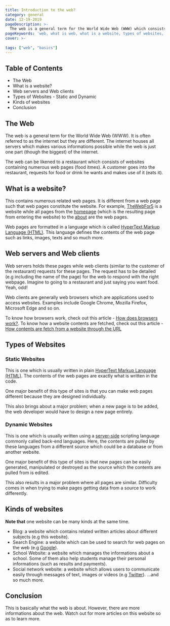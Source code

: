 ```yaml
---
title: Introduction to the web?
category: general
date: 12-19-2019
pageDescription: >-
  The web is a general term for the World Wide Web (WWW) which consists of websites containing numerous related web pages.
pageKeywords: 'web, what is web, what is a website, types of websites, static and dynamic, static and dynamic websites, introduction to the web, www'
cover: >-
  
tags: ["web", "basics"]
---
```


## Table of Contents
- The Web
- What is a website?
- Web servers and Web clients
- Types of Websites - Static and Dynamic
- Kinds of websites
- Conclusion

## The Web
The web is a general term for the World Wide Web (WWW). It is often referred to as the internet but they are different. The internet houses all servers which makes various informations possible while the web is just one part (though the biggest) of the internet.

The web can be likened to a restaurant which consists of websites containing numerous web pages (food itmes). A customer goes into the restaurant, requests for food or drink he wants and makes use of it (eats it).

## What is a website?
This contains numerous related web pages. It is different from a web page such that web pages constitute the website. For example, [TheWebFor5](https://thewebfor5.com) is a website while all pages from the [homepage](https://thewebfor5.com) (which is the resulting page from entering the website) to the [about](https://thewebfor5.com/about) are the web pages.

Web pages are formatted in a language which is called [HyperText Markup Language (HTML)](https://thewebfor/p/introduction-to-html). This language defines the contents of the web page such as links, images, texts and so much more.

## Web servers and Web clients
Web servers holds these pages while web clients (similar to the customer of the restaurant) requests for these pages. The request has to be detailed (e.g including the name of the page) for the web to respond with the right webpage. Imagine to going to a restaurant and just saying you want food. Yeah, odd!

Web clients are generally web browsers which are applications used to access websites. Examples include Google Chrome, Mozilla Firefox, Microsoft Edge and so on.

To know how browsers work, check out this article - [How does browsers work?](). To know how a website contents are fetched, check out this article - [How contents are fetch from a website through the URL]()

## Types of Websites
### Static Websites
This is one which is usually written in plain [HyperText Markup Language (HTML)](https://thewebfor/p/introduction-to-html). The contents of the web pages are exactly what is written in the code.

One major benefit of this type of sites is that you can make web pages different because they are designed individually.

This also brings about a major problem; when a new page is to be added, the web developer would have to design a new page entirely.

### Dynamic Websites
This is one which is usually written using a [server-side]() scripting language commonly called back-end languages. Here, the contents are pulled by these languages from a different source which could be a database or from another website.

One major benefit of this type of sites is that new pages can be easily generated, manipulated or destroyed as the source which the contents are pulled from is edited.

This also results in a major problem where all pages are similar. Difficulty comes in when trying to make pages getting data from a source to work differently.

## Kinds of websites
**Note that** one website can be many kinds at the same time.
- Blog: a website which contains related written articles about different subjects (e.g this website).
- Search Engine: a website which can be used to search for web pages on the web (e.g [Google](https://google.com)).
- School Website: a website which manages the informations about a school. Some of them also help students manage their personal informations (such as results and payments).
- Social network website: a website which allows users to communicate easily through messages of text, images or videos (e.g [Twitter](https://twitter.com)).
...and so much more.

## Conclusion
This is basically what the web is about. However, there are more informations about the web. Watch out for more articles on this website so as to learn more.